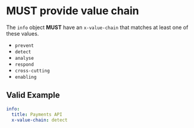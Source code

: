 # **MUST** provide value chain

The `info` object **MUST** have an `x-value-chain` that matches at least one of these values.

- `prevent`
- `detect`
- `analyse`
- `respond`
- `cross-cutting`
- `enabling`

## Valid Example

``` yaml
info:
  title: Payments API
  x-value-chain: detect
```
